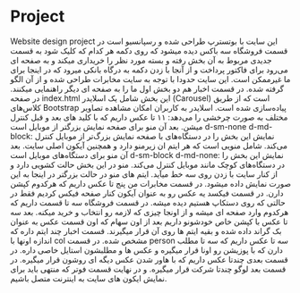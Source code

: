 # Project
Website design project
این سایت با بوتسترپ طراحی شده و رسپانسیو است در قسمت فروشگاه سه باکس دیده میشود که روی دکمه هر کدام که کلیک شود به قسمت جدیدی مربوط به آن بخش رفته و بسته مورد نظر را خریداری میکند و به صفحه ای می‌رود برای فاکتور پرداخت و از آنجا با زدن دکمه به درگاه بانکی میرود که در اینجا برای ما غیرممکن است.
این سایت حدودا با توجه به سایت مخابرات طراحی شده و از آن الگو گرفته شده.
در قسمت اخبار هم دو بخش اول ما را به صفحه ای دیگر راهنمایی میکنند.
در صفحه index.html 
این بخش شامل یک اسلایدر (Carousel) است که از طریق کلاس‌های Bootstrap پیاده‌سازی شده است. اسلایدر به کاربران امکان مشاهده تصاویر مختلف به صورت چرخشی را می‌دهد:
۱۱ تا عکس داریم که با کلید های بعد و قبل کنترل میشن.
بعد آن منو برای صفحه نمایش بزرگتر از موبایل است d-sm-none d-md-block: نمایش این بخش را در دستگاه‌های با صفحه نمایش بزرگ‌تر از موبایل کنترل می‌کند.
شامل منویی است که هر ایتم ان زیرمنو دارد و همچنین آیکون اصلی سایت.
بعد آن منو برای دستگاه‌های موبایل است d-sm-block d-md-none: نمایش این بخش را در دستگاه‌های کوچک مانند موبایل کنترل می‌کند. منو در این بخش حالت کشویی دارد و از کنار سایت با زدن روی سه خط میآید. ایتم های منو در حالت بزرگتر در اینجا به این صورت نمایش داده میشود.
در قسمت مخابرات من پنج تا عکس داریم که هرکدوم کپشن دارن.
در قسمت فیکسد یه عکس رو به عنوان آیکون کنار صفحه فیکس کردیم فقط در حالتی که روی دستکاپ هستیم دیده میشه.
در قسمت فروشگاه سه تا قسمت داریم که هرکدوم وارد صفحه ای میشه و از اونجا چیزی که لازمه رو انتخاب و خرید میکنه.
بعد سه تا عکس با کپشن خاص خودشونو داریم بعد از اون سهام که اون قسمت عکس به عنوان بک گراند داده شده و بقیه ایتم ها روی آن قرار میگیرند.
قسمت اخبار چند ایتم داره که اندازه اونها با col مشخص شده.
در قسمت person سه تا عکس داریم که سه تا مطلب دارن که با پوزیشن رو اونا قرار میگیره و عکس ها و مطلبشون استایل خاصی داره.
در قسمت بعدی چندتا عکس داریم که با هاور شدن عکس دیگه ای روشون قرار میگیره.
در قسمت بعد لوگو چندتا شرکت قرار میگیره.
و در نهایت قسمت فوتر که منتهی باید برای نمایش ایکون های سایت به اینترنت متصل باشیم.
